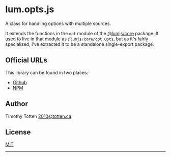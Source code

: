 # lum.opts.js

A class for handling options with multiple sources.

It extends the functions in the `opt` module of the [@lumjs/core] package.
It used to live in that module as `@lumjs/core/opt.Opts`, but as it's fairly
specialized, I've extracted it to be a standalone single-export package.

## Official URLs

This library can be found in two places:

 * [Github](https://github.com/supernovus/lum.opts.js)
 * [NPM](https://www.npmjs.com/package/@lumjs/opts)

## Author

Timothy Totten <2010@totten.ca>

## License

[MIT](https://spdx.org/licenses/MIT.html)

---

[@lumjs/core]: https://github.com/supernovus/lum.core.js

